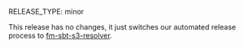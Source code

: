 RELEASE_TYPE: minor

This release has no changes, it just switches our automated release process to
[fm-sbt-s3-resolver](https://github.com/frugalmechanic/fm-sbt-s3-resolver).
